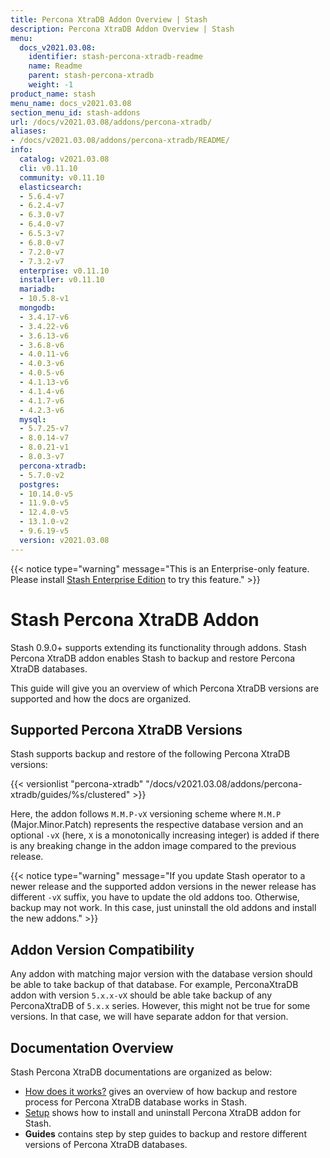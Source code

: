 ```yaml
---
title: Percona XtraDB Addon Overview | Stash
description: Percona XtraDB Addon Overview | Stash
menu:
  docs_v2021.03.08:
    identifier: stash-percona-xtradb-readme
    name: Readme
    parent: stash-percona-xtradb
    weight: -1
product_name: stash
menu_name: docs_v2021.03.08
section_menu_id: stash-addons
url: /docs/v2021.03.08/addons/percona-xtradb/
aliases:
- /docs/v2021.03.08/addons/percona-xtradb/README/
info:
  catalog: v2021.03.08
  cli: v0.11.10
  community: v0.11.10
  elasticsearch:
  - 5.6.4-v7
  - 6.2.4-v7
  - 6.3.0-v7
  - 6.4.0-v7
  - 6.5.3-v7
  - 6.8.0-v7
  - 7.2.0-v7
  - 7.3.2-v7
  enterprise: v0.11.10
  installer: v0.11.10
  mariadb:
  - 10.5.8-v1
  mongodb:
  - 3.4.17-v6
  - 3.4.22-v6
  - 3.6.13-v6
  - 3.6.8-v6
  - 4.0.11-v6
  - 4.0.3-v6
  - 4.0.5-v6
  - 4.1.13-v6
  - 4.1.4-v6
  - 4.1.7-v6
  - 4.2.3-v6
  mysql:
  - 5.7.25-v7
  - 8.0.14-v7
  - 8.0.21-v1
  - 8.0.3-v7
  percona-xtradb:
  - 5.7.0-v2
  postgres:
  - 10.14.0-v5
  - 11.9.0-v5
  - 12.4.0-v5
  - 13.1.0-v2
  - 9.6.19-v5
  version: v2021.03.08
---
```


{{< notice type="warning" message="This is an Enterprise-only feature. Please install [Stash Enterprise Edition](/docs/v2021.03.08/setup/install/enterprise) to try this feature." >}}

# Stash Percona XtraDB Addon

Stash 0.9.0+ supports extending its functionality through addons. Stash Percona XtraDB addon enables Stash to backup and restore Percona XtraDB databases.

This guide will give you an overview of which Percona XtraDB versions are supported and how the docs are organized.

## Supported Percona XtraDB Versions

Stash supports backup and restore of the following Percona XtraDB versions:

{{< versionlist "percona-xtradb" "/docs/v2021.03.08/addons/percona-xtradb/guides/%s/clustered" >}}

Here, the addon follows `M.M.P-vX` versioning scheme where `M.M.P` (Major.Minor.Patch) represents the respective database version and an optional `-vX` (here, `X` is a monotonically increasing integer) is added if there is any breaking change in the addon image compared to the previous release.

{{< notice type="warning" message="If you update Stash operator to a newer release and the supported addon versions in the newer release has different `-vX` suffix, you have to update the old addons too. Otherwise, backup may not work. In this case, just uninstall the old addons and install the new addons." >}}

## Addon Version Compatibility

Any addon with matching major version with the database version should be able to take backup of that database. For example, PerconaXtraDB addon with version `5.x.x-vX` should be able take backup of any PerconaXtraDB of `5.x.x` series. However, this might not be true for some versions. In that case, we will have separate addon for that version.

## Documentation Overview

Stash Percona XtraDB documentations are organized as below:

- [How does it works?](/docs/v2021.03.08/addons/percona-xtradb/overview) gives an overview of how backup and restore process for Percona XtraDB database works in Stash.
- [Setup](/docs/v2021.03.08/addons/percona-xtradb/setup/install) shows how to install and uninstall Percona XtraDB addon for Stash.
- **Guides** contains step by step guides to backup and restore different versions of Percona XtraDB databases.

